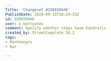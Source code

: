 ```yaml
---
Title: 'Changeset #156659446'
PublishDate: 2024-09-15T18:24:25Z
id: 156659446
user: v_martyanov
comment: Specify whether steps have handrails
created_by: StreetComplete 58.2
tags:
- Montenegro
- Bar

---
```

